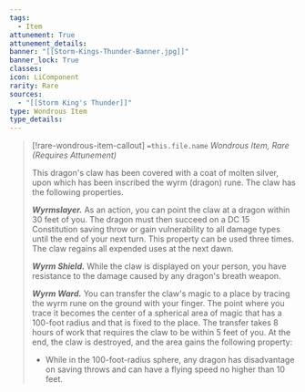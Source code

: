 ```yaml
---
tags:
  - Item
attunement: True
attunement_details: 
banner: "[[Storm-Kings-Thunder-Banner.jpg]]"
banner_lock: True
classes:
icon: LiComponent
rarity: Rare
sources:
  - "[[Storm King's Thunder]]"
type: Wondrous Item
type_details: 
---
```

>[!rare-wondrous-item-callout] `=this.file.name`
>*Wondrous Item, Rare (Requires Attunement)*
>
>This dragon's claw has been covered with a coat of molten silver, upon which has been inscribed the wyrm (dragon) rune. The claw has the following properties.
>
>***Wyrmslayer.*** As an action, you can point the claw at a dragon within 30 feet of you. The dragon must then succeed on a DC 15 Constitution saving throw or gain vulnerability to all damage types until the end of your next turn. This property can be used three times. The claw regains all expended uses at the next dawn.
>
>***Wyrm Shield.*** While the claw is displayed on your person, you have resistance to the damage caused by any dragon's breath weapon.
>
>***Wyrm Ward.*** You can transfer the claw's magic to a place by tracing the wyrm rune on the ground with your finger. The point where you trace it becomes the center of a spherical area of magic that has a 100-foot radius and that is fixed to the place. The transfer takes 8 hours of work that requires the claw to be within 5 feet of you. At the end, the claw is destroyed, and the area gains the following property:
>
>* While in the 100-foot-radius sphere, any dragon has disadvantage on saving throws and can have a flying speed no higher than 10 feet.
>
>
